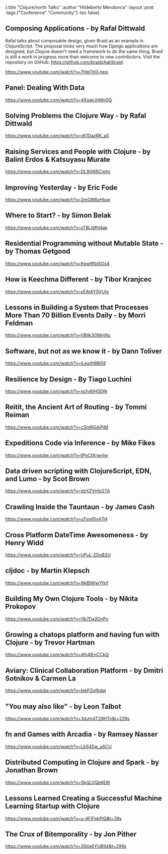{:title "Clojure/north Talks"
 :author "Hildeberto Mendonca"
 :layout :post
 :tags ["Conference" "Community"]
 :toc false}

## Composing Applications - by Rafal Dittwald

Rafal talks about composable design, given Braid as an example in ClojureScript. The proposal looks very much how Django applications are designed, but Clojure doesn't need a framework to do the same thing. Braid is still a work in progress more than welcome to new contributors. Visit the repository on GitHub: https://github.com/braidchat/braid.

https://www.youtube.com/watch?v=7HpI7d3-hpo

## Panel: Dealing With Data

https://www.youtube.com/watch?v=4XuwiJnMn0Q

## Solving Problems the Clojure Way - by Rafal Dittwald

https://www.youtube.com/watch?v=vK1DazRK_a0

## Raising Services and People with Clojure - by Balint Erdos & Katsuyasu Murate

https://www.youtube.com/watch?v=DL90i6RCwhs

## Improving Yesterday - by Eric Fode

https://www.youtube.com/watch?v=2mGl66xHIuw

## Where to Start? - by Simon Belak

https://www.youtube.com/watch?v=sT8LIdfH4ak

## Residential Programming without Mutable State - by Thomas Getgood

https://www.youtube.com/watch?v=Kgw9fblSOx4

## How is Keechma Different - by Tibor Kranjcec

https://www.youtube.com/watch?v=yEAt4Y0VUlg

## Lessons in Building a System that Processes More Than 70 Billion Events Daily - by Morri Feldman

https://www.youtube.com/watch?v=VBIlk3GMmNc

## Software, but not as we know it - by Dann Toliver

https://www.youtube.com/watch?v=iLeaXt9Bi58

## Resilience by Design - By Tiago Luchini

https://www.youtube.com/watch?v=ss1v6jHGDfk

## Reitit, the Ancient Art of Routing - by Tommi Reiman

https://www.youtube.com/watch?v=cSntRGAjPiM

## Expeditions Code via Inference - by Mike Fikes

https://www.youtube.com/watch?v=tPnCtXrwvIw

## Data driven scripting with ClojureScript, EDN, and Lumo - by Scot Brown

https://www.youtube.com/watch?v=dzXZVnfp2TA

## Crawling Inside the Tauntaun - by James Cash

https://www.youtube.com/watch?v=uTxmI5y47l4

## Cross Platform DateTime Awesomeness - by Henry Widd

https://www.youtube.com/watch?v=UFuL-ZDoB2U

## cljdoc - by Martin Klepsch

https://www.youtube.com/watch?v=8klBWIwYfsY

## Building My Own Clojure Tools - by Nikita Prokopov

https://www.youtube.com/watch?v=l1b7Da2DnPo

## Growing a chatops platform and having fun with Clojure - by Trevor Hartman

https://www.youtube.com/watch?v=dIh4lEnCCkQ

## Aviary: Clinical Collaboration Platform - by Dmitri Sotnikov & Carmen La

https://www.youtube.com/watch?v=IekPZpfbdaI

## "You may also like" - by Leon Talbot

https://www.youtube.com/watch?v=3dJmdT28HTo&t=239s

## fn and Games with Arcadia - by Ramsey Nasser

https://www.youtube.com/watch?v=LbS45w_aSCU

## Distributed Computing in Clojure and Spark - by Jonathan Brown

https://www.youtube.com/watch?v=SkQLVQb6E8I

## Lessons Learned Creating a Successful Machine Learning Startup with Clojure

https://www.youtube.com/watch?v=u-4FiFpkPlQ&t=39s

## The Crux of Bitemporality - by Jon Pither

https://www.youtube.com/watch?v=3Stja6YUB94&t=299s